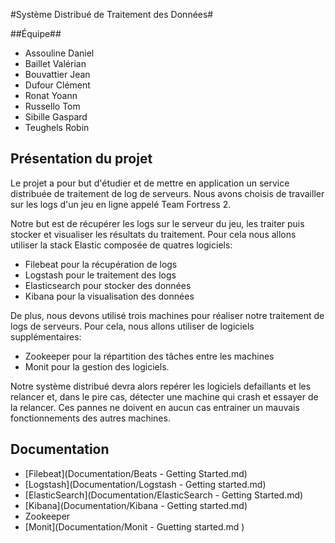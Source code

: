 #Système Distribué de Traitement des Données#

##Équipe##
* Assouline Daniel
* Baillet Valérian
* Bouvattier Jean
* Dufour Clément
* Ronat Yoann
* Russello Tom
* Sibille Gaspard
* Teughels Robin

## Présentation du projet ##
Le projet a pour but d'étudier et de mettre en application un service distribuée de traitement de log de serveurs. Nous avons choisis de travailler sur les logs d'un jeu en ligne appelé Team Fortress 2.

Notre but est de récupérer les logs sur le serveur du jeu, les traiter puis stocker et visualiser les résultats du traitement. Pour cela nous allons utiliser la stack Elastic composée de quatres logiciels:
* Filebeat pour la récupération de logs
* Logstash pour le traitement des logs
* Elasticsearch pour stocker des données
* Kibana pour la visualisation des données

De plus, nous devons utilisé trois machines pour réaliser notre traitement de logs de serveurs. Pour cela, nous allons utiliser de logiciels supplémentaires:
* Zookeeper pour la répartition des tâches entre les machines
* Monit pour la gestion des logiciels.

Notre système distribué devra alors repérer les logiciels defaillants et les relancer et, dans le pire cas, détecter une machine qui crash et essayer de la relancer. Ces pannes ne doivent en aucun cas entrainer un mauvais fonctionnements des autres machines.

## Documentation ##
* [Filebeat](Documentation/Beats - Getting Started.md)
* [Logstash](Documentation/Logstash - Getting started.md)
* [ElasticSearch](Documentation/ElasticSearch - Getting Started.md)
* [Kibana](Documentation/Kibana - Getting started.md)
* Zookeeper
* [Monit](Documentation/Monit - Guetting started.md	)
